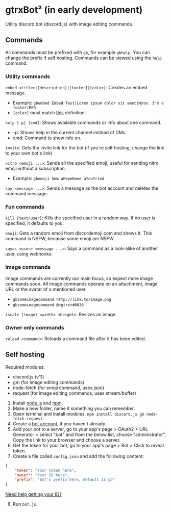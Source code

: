 # gtrxBot² (in early development)
Utility discord bot (discord.js) with image editing commands.

## Commands
All commands must be prefixed with `gb`, for example `gbhelp`. You can change the prefix if self hosting. Commands can be viewed using the `help` command.

### Utility commands
`embed <title>|[description]|[footer]|[color]`: Creates an embed message.
* Example: `gbembed Embed Test|Lorem ipsum dolor sit amet|Note: I'm a footer|RED`
* `[color]` must match [this](https://discord.js.org/#/docs/main/stable/typedef/ColorResolvable) definition.

`help [-p] [cmd]`: Shows available commands or info about one command.
* -p: Shows help in the current channel instead of DMs.
* cmd: Command to show info on.

`invite`: Gets the invite link for the bot (if you're self hosting, change the link to your own bot's link)

`nitro <emoji ...>`: Sends all the specified emoji, useful for sending nitro emoji without a subscription.
* Example: `gbemoji hmm aPepeReee aYouTried`

`say <message ...>`: Sends a message as the bot account and deletes the command message.

### Fun commands
`kill [text/user]`: Kills the specified user in a random way. If no user is specified, it defaults to you.

`emoji`: Gets a random emoji from discordemoji.com and shows it. This command is NSFW, because some emoji are NSFW.

`sayas <user> <message ...>`: Says a command as a look-alike of another user, using webhooks.

### Image commands
Image commands are currently our main focus, so expect more image commands soon. All image commands operate on an attachment, image URL or the avatar of a mentioned user.
* `gbsomeimagecommand http://link.to/image.png`
* `gbsomeimagecommand @>gtrx<#6036`

`iscale [image] <width> <height>`: Resizes an image.

### Owner only commands
`reload <command>`: Reloads a command file after it has been edited.

## Self hosting
Required modules:

* discord.js (v11)
* gm (for image editing commands)
* node-fetch (for emoji command, uses json)
* request (for image editing commands, uses stream/buffer)

1. Install [node.js](https://nodejs.org/) and [npm](http://npmjs.com).
2. Make a new folder, name it something you can remember.
3. Open terminal and install modules. `npm install discord.js gm node-fetch request`
4. Create a [bot account](https://discordapp.com/developers/applications), if you haven't already.
5. Add your bot to a server, go to your app's page > OAuth2 > URL Generator > select "bot" and from the below list, choose "administrator". Copy the link to your browser and choose a server.
6. Get the token for your bot, go to your app's page > Bot > Click to reveal token.
7. Create a file called `config.json` and add the following content:

```json
{
    "token": "Your token here",
    "owner": "Your ID here",
    "prefix": "Bot's prefix here, default is gb"
}
```
[Need help getting your ID?](https://support.discordapp.com/hc/en-us/articles/206346498-Where-can-I-find-my-User-Server-Message-ID-)

8. Run `bot.js`.
